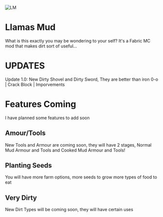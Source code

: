 ![LM](https://static.wikia.nocookie.net/minecraft_gamepedia/images/b/b2/Creamy_Trader_Llama.png/revision/latest/scale-to-width-down/150?cb=20190201140317)

# Llamas Mud

What is this exactly you may be wondering to your self?
It's a Fabric MC mod that makes dirt sort of useful...

# UPDATES

Update 1.0: New Dirty Shovel and Dirty Sword, They are better than iron 0-o | Crack Block | Imporvements

# Features Coming

I have planned some features to add soon

## Amour/Tools

New Tools and Armour are coming soon, they will have 2 stages, Normal Mud Armour and Tools and Cooked Mud Armour and Tools!

## Planting Seeds

You will have more farm options, more seeds to grow more types of food to eat

## Very Dirty

New Dirt Types will be coming soon, they will have certain uses
